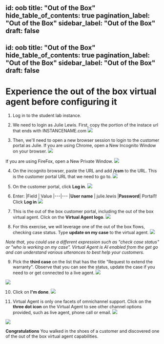 id: oob
title: "Out of the Box"
hide_table_of_contents: true
pagination_label: "Out of the Box"
sidebar_label: "Out of the Box"
draft: false
---

id: oob
title: "Out of the Box"
hide_table_of_contents: true
pagination_label: "Out of the Box"
sidebar_label: "Out of the Box"
draft: false
---

# Experience the out of the box virtual agent before configuring it

1. Log in to the student lab instance.

2. We need to login as Julie Lewis. First, copy the portion of the instace url that ends with INSTANCENAME.com
![](../images/Picture3.png)

3. Then, we'll need to open a new browser session to login to the customer portal as Julie.
If you are using Chrome, open a New Incognito Window on your browser.
![](../images/Picture1.png)

If you are using FireFox, open a New Private Window.
![](../images/Picture2.png)

4. On the incognito browser, paste the URL and add **/csm** to the URL. This is the customer portal URL that we need to go to.
![](../images/Picture4.png)

5. On the customer portal, click **Log in**. 
![](../images/Picture5.png)

6. Enter:
 |Field | Value 
 |---|---
 |**User name** | julie.lewis
 |**Password**| Portal1!
 Click **Log in**
 ![](../images/Picture6.png)

 7. This is the out of the box customer portal, including the out of the box virtual agent. Click on the **Virtual Agent logo**.
![](../images/Picture7.png)

8. For this exercise, we will leverage one of the out of the box flows, checking case status. Type **update on my case** to the virtual agent.
![](../images/Picture8.png)

<em>Note that, you could use a different expression such as "check case status" or "who is working on my case". Virtual  Agent is AI enabled from the get go and can understand various utterances to best help your customers.</em>

9. Pick the **third case** on the list that has the title "Request to extend the warranty". Observe that you can see the status, update the case if you need to or get connected to a live agent.
![](../images/Picture9.png)

![](../images/Picture10.png)

10. Click on **I'm done**.
![](../images/Picture11.png)

11. Virtual Agent is only one facets of omnichannel support. Click on the **three dot icon** on the Virtual Agent to see other channel options provided, such as live agent, phone call or email.
![](../images/Picture12.png)

![](../images/Picture13.png)

**Congratulations** You walked in the shoes of a customer and discovered one of the out of the box virtual agent capabilities.

